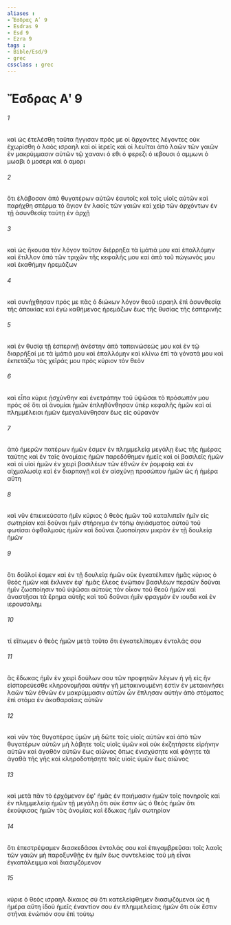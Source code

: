 ```yaml
---
aliases : 
- Ἔσδρας Αʹ 9
- Esdras 9
- Esd 9
- Ezra 9
tags : 
- Bible/Esd/9
- grec
cssclass : grec
---
```


# Ἔσδρας Αʹ 9

###### 1
καὶ ὡς ἐτελέσθη ταῦτα ἤγγισαν πρός με οἱ ἄρχοντες λέγοντες οὐκ ἐχωρίσθη ὁ λαὸς ισραηλ καὶ οἱ ἱερεῖς καὶ οἱ λευῖται ἀπὸ λαῶν τῶν γαιῶν ἐν μακρύμμασιν αὐτῶν τῷ χανανι ὁ εθι ὁ φερεζι ὁ ιεβουσι ὁ αμμωνι ὁ μωαβι ὁ μοσερι καὶ ὁ αμορι
###### 2
ὅτι ἐλάβοσαν ἀπὸ θυγατέρων αὐτῶν ἑαυτοῖς καὶ τοῖς υἱοῖς αὐτῶν καὶ παρήχθη σπέρμα τὸ ἅγιον ἐν λαοῖς τῶν γαιῶν καὶ χεὶρ τῶν ἀρχόντων ἐν τῇ ἀσυνθεσίᾳ ταύτῃ ἐν ἀρχῇ
###### 3
καὶ ὡς ἤκουσα τὸν λόγον τοῦτον διέρρηξα τὰ ἱμάτιά μου καὶ ἐπαλλόμην καὶ ἔτιλλον ἀπὸ τῶν τριχῶν τῆς κεφαλῆς μου καὶ ἀπὸ τοῦ πώγωνός μου καὶ ἐκαθήμην ἠρεμάζων
###### 4
καὶ συνήχθησαν πρός με πᾶς ὁ διώκων λόγον θεοῦ ισραηλ ἐπὶ ἀσυνθεσίᾳ τῆς ἀποικίας καὶ ἐγὼ καθήμενος ἠρεμάζων ἕως τῆς θυσίας τῆς ἑσπερινῆς
###### 5
καὶ ἐν θυσίᾳ τῇ ἑσπερινῇ ἀνέστην ἀπὸ ταπεινώσεώς μου καὶ ἐν τῷ διαρρῆξαί με τὰ ἱμάτιά μου καὶ ἐπαλλόμην καὶ κλίνω ἐπὶ τὰ γόνατά μου καὶ ἐκπετάζω τὰς χεῖράς μου πρὸς κύριον τὸν θεὸν
###### 6
καὶ εἶπα κύριε ᾐσχύνθην καὶ ἐνετράπην τοῦ ὑψῶσαι τὸ πρόσωπόν μου πρὸς σέ ὅτι αἱ ἀνομίαι ἡμῶν ἐπληθύνθησαν ὑπὲρ κεφαλῆς ἡμῶν καὶ αἱ πλημμέλειαι ἡμῶν ἐμεγαλύνθησαν ἕως εἰς οὐρανόν
###### 7
ἀπὸ ἡμερῶν πατέρων ἡμῶν ἐσμεν ἐν πλημμελείᾳ μεγάλῃ ἕως τῆς ἡμέρας ταύτης καὶ ἐν ταῖς ἀνομίαις ἡμῶν παρεδόθημεν ἡμεῖς καὶ οἱ βασιλεῖς ἡμῶν καὶ οἱ υἱοὶ ἡμῶν ἐν χειρὶ βασιλέων τῶν ἐθνῶν ἐν ῥομφαίᾳ καὶ ἐν αἰχμαλωσίᾳ καὶ ἐν διαρπαγῇ καὶ ἐν αἰσχύνῃ προσώπου ἡμῶν ὡς ἡ ἡμέρα αὕτη
###### 8
καὶ νῦν ἐπιεικεύσατο ἡμῖν κύριος ὁ θεὸς ἡμῶν τοῦ καταλιπεῖν ἡμῖν εἰς σωτηρίαν καὶ δοῦναι ἡμῖν στήριγμα ἐν τόπῳ ἁγιάσματος αὐτοῦ τοῦ φωτίσαι ὀφθαλμοὺς ἡμῶν καὶ δοῦναι ζωοποίησιν μικρὰν ἐν τῇ δουλείᾳ ἡμῶν
###### 9
ὅτι δοῦλοί ἐσμεν καὶ ἐν τῇ δουλείᾳ ἡμῶν οὐκ ἐγκατέλιπεν ἡμᾶς κύριος ὁ θεὸς ἡμῶν καὶ ἔκλινεν ἐφ' ἡμᾶς ἔλεος ἐνώπιον βασιλέων περσῶν δοῦναι ἡμῖν ζωοποίησιν τοῦ ὑψῶσαι αὐτοὺς τὸν οἶκον τοῦ θεοῦ ἡμῶν καὶ ἀναστῆσαι τὰ ἔρημα αὐτῆς καὶ τοῦ δοῦναι ἡμῖν φραγμὸν ἐν ιουδα καὶ ἐν ιερουσαλημ
###### 10
τί εἴπωμεν ὁ θεὸς ἡμῶν μετὰ τοῦτο ὅτι ἐγκατελίπομεν ἐντολάς σου
###### 11
ἃς ἔδωκας ἡμῖν ἐν χειρὶ δούλων σου τῶν προφητῶν λέγων ἡ γῆ εἰς ἣν εἰσπορεύεσθε κληρονομῆσαι αὐτήν γῆ μετακινουμένη ἐστὶν ἐν μετακινήσει λαῶν τῶν ἐθνῶν ἐν μακρύμμασιν αὐτῶν ὧν ἔπλησαν αὐτὴν ἀπὸ στόματος ἐπὶ στόμα ἐν ἀκαθαρσίαις αὐτῶν
###### 12
καὶ νῦν τὰς θυγατέρας ὑμῶν μὴ δῶτε τοῖς υἱοῖς αὐτῶν καὶ ἀπὸ τῶν θυγατέρων αὐτῶν μὴ λάβητε τοῖς υἱοῖς ὑμῶν καὶ οὐκ ἐκζητήσετε εἰρήνην αὐτῶν καὶ ἀγαθὸν αὐτῶν ἕως αἰῶνος ὅπως ἐνισχύσητε καὶ φάγητε τὰ ἀγαθὰ τῆς γῆς καὶ κληροδοτήσητε τοῖς υἱοῖς ὑμῶν ἕως αἰῶνος
###### 13
καὶ μετὰ πᾶν τὸ ἐρχόμενον ἐφ' ἡμᾶς ἐν ποιήμασιν ἡμῶν τοῖς πονηροῖς καὶ ἐν πλημμελείᾳ ἡμῶν τῇ μεγάλῃ ὅτι οὐκ ἔστιν ὡς ὁ θεὸς ἡμῶν ὅτι ἐκούφισας ἡμῶν τὰς ἀνομίας καὶ ἔδωκας ἡμῖν σωτηρίαν
###### 14
ὅτι ἐπεστρέψαμεν διασκεδάσαι ἐντολάς σου καὶ ἐπιγαμβρεῦσαι τοῖς λαοῖς τῶν γαιῶν μὴ παροξυνθῇς ἐν ἡμῖν ἕως συντελείας τοῦ μὴ εἶναι ἐγκατάλειμμα καὶ διασῳζόμενον
###### 15
κύριε ὁ θεὸς ισραηλ δίκαιος σύ ὅτι κατελείφθημεν διασῳζόμενοι ὡς ἡ ἡμέρα αὕτη ἰδοὺ ἡμεῖς ἐναντίον σου ἐν πλημμελείαις ἡμῶν ὅτι οὐκ ἔστιν στῆναι ἐνώπιόν σου ἐπὶ τούτῳ
